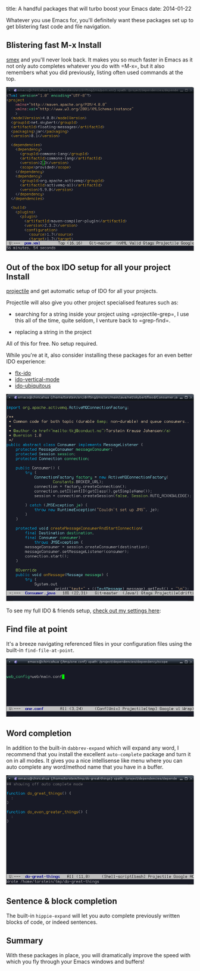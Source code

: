 title: A handful packages that will turbo boost your Emacs
date: 2014-01-22

Whatever you use Emacs for, you'll definitely want these packages set
up to get blistering fast code and file navigation.

## Blistering fast M-x Install
[smex](http://www.emacswiki.org/emacs/Smex) and you'll never look
back. It makes you so much faster in Emacs as it not only auto
completes whatever you do with =M-x=, but it also remembers what you
did previously, listing often used commands at the top.

<img src="/graphics/2014/emacs-smex.gif" alt="Emacs using smex for minibuffer completion"/>

## Out of the box IDO setup for all your project Install
[projectile](http://www.emacswiki.org/emacs/Projectile) and get
automatic setup of IDO for all your projects.

Projectile will also give you other project specialised features such
as:

* searching for a string inside your project using =projectile-grep=,
  I use this all of the time, quite seldom, I venture back to
  =grep-find=.

* replacing a string in the project

All of this for free. No setup required.

While you're at it, also consider installing these packages for
an even better IDO experience:
* [flx-ido](https://github.com/lewang/flx)
* [ido-vertical-mode](https://github.com/gempesaw/ido-vertical-mode.el)
* [ido-ubiquitous](https://github.com/technomancy/ido-ubiquitous)

<img src="/graphics/2014/emacs-projectile.gif" alt="Emacs projectile"/>

To see my full IDO & friends setup, [check out my settings here](https://github.com/skybert/my-little-friends/blob/master/emacs/.emacs.d/tkj-smart-file-name-completion.el):

## Find file at point
It's a breeze navigating referenced files in your configuration files
using the built-in ```find-file-at-point```.

<img src="/graphics/2014/emacs-find-file-at-point.gif" alt="Emacs find-file-at-point"/>

## Word completion
In addition to the built-in ```dabbrev-expand``` which will expand any
word, I recommend that you install the excellent ```auto-complete```
package and turn it on in all modes. It gives you a nice intellisense
like menu where you can auto complete any word/method name that you
have in a buffer.

<img src="/graphics/2014/emacs-auto-complete-mode.gif" alt="Emacs auto complete mode"/>

## Sentence & block completion
The built-in ```hippie-expand``` will let you auto complete previously
written blocks of code, or indeed sentences.

## Summary
With these packages in place, you will dramatically improve the speed
with which you fly through your Emacs windows and buffers!

